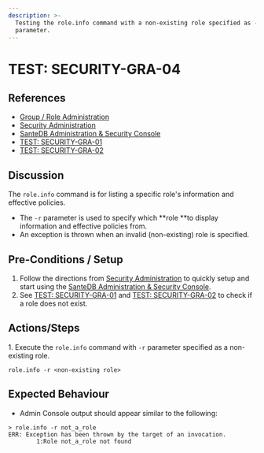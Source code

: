 ```yaml
---
description: >-
  Testing the role.info command with a non-existing role specified as -r
  parameter.
---
```


# TEST: SECURITY-GRA-04

## References

* [Group / Role Administration](../../../../../../operations/system-administration/host-administration/santedb-icdr-admin-console/group-role-management.md)
* [Security Administration](../../../../../../operations/system-administration/security-administration/#demo-environment)&#x20;
* [SanteDB Administration & Security Console](../../../../../../operations/system-administration/host-administration/santedb-icdr-admin-console/)
* [TEST: SECURITY-GRA-01](test-security-gra-01.md)
*   [TEST: SECURITY-GRA-02](test-security-gra-02.md)&#x20;



## Discussion

The `role.info` command is for listing a specific role's information and effective policies.&#x20;

* The `-r` parameter is used to specify which **role **to display information and effective policies from.&#x20;
* An exception is thrown when an invalid (non-existing) role is specified.

## Pre-Conditions / Setup

1. Follow the directions from [Security Administration](../../../../../../operations/system-administration/security-administration/#demo-environment) to quickly setup and start using the [SanteDB Administration & Security Console](../../../../../../operations/system-administration/host-administration/santedb-icdr-admin-console/).
2. See [TEST: SECURITY-GRA-01](test-security-gra-01.md) and [TEST: SECURITY-GRA-02](test-security-gra-02.md) to check if a role does not exist.

## Actions/Steps

1\. Execute the `role.info` command with `-r` parameter specified as a non-existing role.

```
role.info -r <non-existing role>
```

## Expected Behaviour

* Admin Console output should appear similar to the following:

```
> role.info -r not_a_role
ERR: Exception has been thrown by the target of an invocation.
        1:Role not_a_role not found
```

